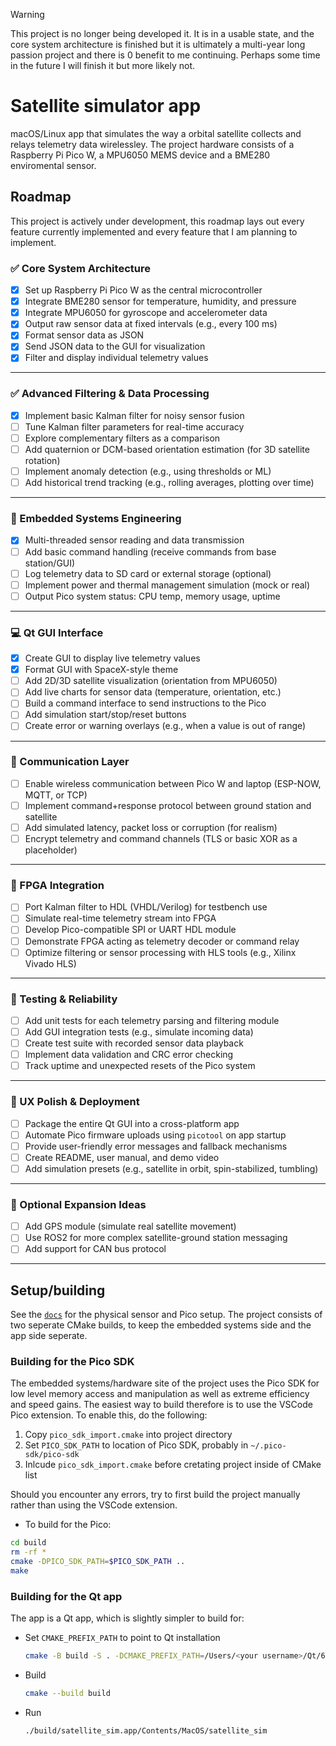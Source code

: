 > [!WARNING]
> This project is no longer being developed it. It is in a usable state, and the core system architecture is finished but it is ultimately a multi-year long passion project and there is 0 benefit to me continuing. Perhaps some time in the future I will finish it but more likely not.
# Satellite simulator app
macOS/Linux app that simulates the way a orbital satellite collects and relays telemetry data wirelessley. The project hardware consists of a Raspberry Pi Pico W, a MPU6050 MEMS device and a BME280 enviromental sensor.
## Roadmap
This project is actively under development, this roadmap lays out every feature currently implemented and every feature that I am planning to implement.
### ✅ Core System Architecture

- [x] Set up Raspberry Pi Pico W as the central microcontroller  
- [x] Integrate BME280 sensor for temperature, humidity, and pressure  
- [x] Integrate MPU6050 for gyroscope and accelerometer data  
- [x] Output raw sensor data at fixed intervals (e.g., every 100 ms)  
- [x] Format sensor data as JSON  
- [x] Send JSON data to the GUI for visualization  
- [x] Filter and display individual telemetry values

---

### ✅ Advanced Filtering & Data Processing

- [x] Implement basic Kalman filter for noisy sensor fusion  
- [ ] Tune Kalman filter parameters for real-time accuracy  
- [ ] Explore complementary filters as a comparison  
- [ ] Add quaternion or DCM-based orientation estimation (for 3D satellite rotation)  
- [ ] Implement anomaly detection (e.g., using thresholds or ML)  
- [ ] Add historical trend tracking (e.g., rolling averages, plotting over time)

---

### 🔧 Embedded Systems Engineering

- [x] Multi-threaded sensor reading and data transmission  
- [ ] Add basic command handling (receive commands from base station/GUI)  
- [ ] Log telemetry data to SD card or external storage (optional)  
- [ ] Implement power and thermal management simulation (mock or real)  
- [ ] Output Pico system status: CPU temp, memory usage, uptime  

---

### 💻 Qt GUI Interface

- [x] Create GUI to display live telemetry values  
- [x] Format GUI with SpaceX-style theme  
- [ ] Add 2D/3D satellite visualization (orientation from MPU6050)  
- [ ] Add live charts for sensor data (temperature, orientation, etc.)  
- [ ] Build a command interface to send instructions to the Pico  
- [ ] Add simulation start/stop/reset buttons  
- [ ] Create error or warning overlays (e.g., when a value is out of range)

---

### 📡 Communication Layer

- [ ] Enable wireless communication between Pico W and laptop (ESP-NOW, MQTT, or TCP)  
- [ ] Implement command+response protocol between ground station and satellite  
- [ ] Add simulated latency, packet loss or corruption (for realism)  
- [ ] Encrypt telemetry and command channels (TLS or basic XOR as a placeholder)

---

### 🧠 FPGA Integration

- [ ] Port Kalman filter to HDL (VHDL/Verilog) for testbench use  
- [ ] Simulate real-time telemetry stream into FPGA  
- [ ] Develop Pico-compatible SPI or UART HDL module  
- [ ] Demonstrate FPGA acting as telemetry decoder or command relay  
- [ ] Optimize filtering or sensor processing with HLS tools (e.g., Xilinx Vivado HLS)

---

### 🧪 Testing & Reliability

- [ ] Add unit tests for each telemetry parsing and filtering module  
- [ ] Add GUI integration tests (e.g., simulate incoming data)  
- [ ] Create test suite with recorded sensor data playback  
- [ ] Implement data validation and CRC error checking  
- [ ] Track uptime and unexpected resets of the Pico system

---

### 🎯 UX Polish & Deployment

- [ ] Package the entire Qt GUI into a cross-platform app  
- [ ] Automate Pico firmware uploads using `picotool` on app startup  
- [ ] Provide user-friendly error messages and fallback mechanisms  
- [ ] Create README, user manual, and demo video  
- [ ] Add simulation presets (e.g., satellite in orbit, spin-stabilized, tumbling)

---

### 📁 Optional Expansion Ideas

- [ ] Add GPS module (simulate real satellite movement)  
- [ ] Use ROS2 for more complex satellite-ground station messaging  
- [ ] Add support for CAN bus protocol 

---
## Setup/building
See the [`docs`](https://github.com/blacknand/satellite-telemetry-simulator/tree/main/docs) for the physical sensor and Pico setup. The project consists of two seperate CMake builds, to keep the embedded systems side and the app side seperate.
### Building for the Pico SDK
The embedded systems/hardware site of the project uses the Pico SDK for low level memory access and manipulation as well as extreme efficiency and speed gains. The easiest way to build therefore is to use the VSCode Pico extension. To enable this, do the following:
1. Copy `pico_sdk_import.cmake` into project directory
2. Set `PICO_SDK_PATH` to location of Pico SDK, probably in `~/.pico-sdk/pico-sdk`
3. Inlcude `pico_sdk_import.cmake` before cretating project inside of CMake list


Should you encounter any errors, try to first build the project manually rather than using the VSCode extension.
- To build for the Pico:
```bash
cd build
rm -rf *
cmake -DPICO_SDK_PATH=$PICO_SDK_PATH ..
make
```

### Building for the Qt app
The app is a Qt app, which is slightly simpler to build for:
- Set `CMAKE_PREFIX_PATH` to point to Qt installation

    ```bash
    cmake -B build -S . -DCMAKE_PREFIX_PATH=/Users/<your username>/Qt/6.8.1/macos
    ```

- Build

    ```bash
    cmake --build build
    ```

- Run 

    ```bash
    ./build/satellite_sim.app/Contents/MacOS/satellite_sim
